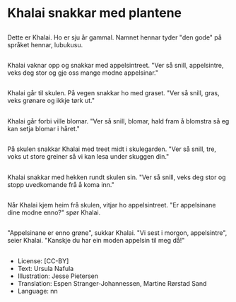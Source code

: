 # Khalai snakkar med plantene

##
Dette er Khalai. Ho er sju år gammal. Namnet hennar tyder "den gode" på språket hennar, lubukusu.

##
Khalai vaknar opp og snakkar med appelsintreet. "Ver så snill, appelsintre, veks deg stor og gje oss mange modne appelsinar."

##
Khalai går til skulen. På vegen snakkar ho med graset. "Ver så snill, gras, veks grønare og ikkje tørk ut."

##
Khalai går forbi ville blomar. "Ver så snill, blomar, hald fram å blomstra så eg kan setja blomar i håret."

##
På skulen snakkar Khalai med treet midt i skulegarden. "Ver så snill, tre, voks ut store greiner så vi kan lesa under skuggen din."

##
Khalai snakkar med hekken rundt skulen sin. "Ver så snill, veks deg stor og stopp uvedkomande frå å koma inn."

##
Når Khalai kjem heim frå skulen, vitjar ho appelsintreet. "Er appelsinane dine modne enno?" spør Khalai.

##
"Appelsinane er enno grøne", sukkar Khalai. "Vi sest i morgon, appelsintre", seier Khalai. "Kanskje du har ein moden appelsin til meg då!"

##
* License: [CC-BY]
* Text: Ursula Nafula
* Illustration: Jesse Pietersen
* Translation: Espen Stranger-Johannessen, Martine Rørstad Sand
* Language: nn
